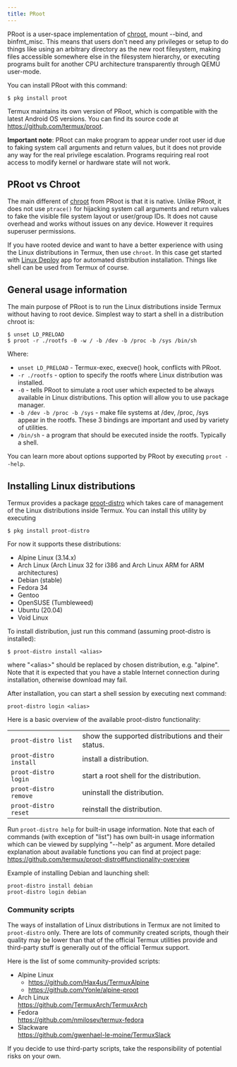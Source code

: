 ```yaml
---
title: PRoot
---
```


PRoot is a user-space implementation of
[chroot](https://en.m.wikipedia.org/wiki/Chroot), mount --bind, and
binfmt\_misc. This means that users don't need any privileges or setup
to do things like using an arbitrary directory as the new root
filesystem, making files accessible somewhere else in the filesystem
hierarchy, or executing programs built for another CPU architecture
transparently through QEMU user-mode.

You can install PRoot with this command:
```shell
$ pkg install proot
```
Termux maintains its own version of PRoot, which is compatible with the
latest Android OS versions. You can find its source code at
https://github.com/termux/proot.

**Important note**: PRoot can make program to appear under root user id
due to faking system call arguments and return values, but it does not
provide any way for the real privilege escalation. Programs requiring
real root access to modify kernel or hardware state will not work.

## PRoot vs Chroot

The main different of [chroot](https://en.m.wikipedia.org/wiki/Chroot)
from PRoot is that it is native. Unlike PRoot, it does not use
`ptrace()` for hijacking system call arguments and return values to fake
the visible file system layout or user/group IDs. It does not cause
overhead and works without issues on any device. However it requires
superuser permissions.

If you have rooted device and want to have a better experience with
using the Linux distributions in Termux, then use `chroot`. In this case
get started with [Linux
Deploy](https://play.google.com/store/apps/details?id=ru.meefik.linuxdeploy)
app for automated distribution installation. Things like shell can be
used from Termux of course.

## General usage information

The main purpose of PRoot is to run the Linux distributions inside
Termux without having to root device. Simplest way to start a shell in a
distribution chroot is:
```shell
$ unset LD_PRELOAD
$ proot -r ./rootfs -0 -w / -b /dev -b /proc -b /sys /bin/sh
```
Where:

-   `unset LD_PRELOAD` - Termux-exec, execve() hook, conflicts with
    PRoot.
-   `-r ./rootfs` - option to specify the rootfs where Linux
    distribution was installed.
-   `-0` - tells PRoot to simulate a root user which expected to be
    always available in Linux distributions. This option will allow you
    to use package manager.
-   `-b /dev -b /proc -b /sys` - make file systems at /dev, /proc, /sys
    appear in the rootfs. These 3 bindings are important and used by
    variety of utilities.
-   `/bin/sh` - a program that should be executed inside the rootfs.
    Typically a shell.

You can learn more about options supported by PRoot by executing
`proot --help`.

## Installing Linux distributions

Termux provides a package
[proot-distro](https://github.com/termux/proot-distro) which takes care
of management of the Linux distributions inside Termux. You can install
this utility by executing
```shell
$ pkg install proot-distro
```
For now it supports these distributions:

- Alpine Linux (3.14.x)
- Arch Linux (Arch Linux 32 for i386 and Arch Linux ARM for ARM
  architectures)
- Debian (stable)
- Fedora 34
- Gentoo
- OpenSUSE (Tumbleweed)
- Ubuntu (20.04)
- Void Linux

To install distribution, just run this command (assuming proot-distro is
installed):
```shell
$ proot-distro install <alias>
```
where "\<alias\>" should be replaced by chosen distribution, e.g.
"alpine". Note that it is expected that you have a stable Internet
connection during installation, otherwise download may fail.

After installation, you can start a shell session by executing next
command:
```shell
proot-distro login <alias>
```
Here is a basic overview of the available proot-distro functionality:

|                        |                                                    |
|------------------------|----------------------------------------------------|
| `proot-distro list`    | show the supported distributions and their status. |
| `proot-distro install` | install a distribution.                            |
| `proot-distro login`   | start a root shell for the distribution.           |
| `proot-distro remove`  | uninstall the distribution.                        |
| `proot-distro reset`   | reinstall the distribution.                        |

Run `proot-distro help` for built-in usage information. Note that each
of commands (with exception of "list") has own built-in usage
information which can be viewed by supplying "--help" as argument. More
detailed explanation about available functions you can find at project
page: <https://github.com/termux/proot-distro#functionality-overview>

Example of installing Debian and launching shell:
```shell
proot-distro install debian
proot-distro login debian
```

### Community scripts

The ways of installation of Linux distributions in Termux are not
limited to `proot-distro` only. There are lots of community created
scripts, though their quality may be lower than that of the official
Termux utilities provide and third-party stuff is generally out of the
official Termux support.

Here is the list of some community-provided scripts:

- Alpine Linux 
  - https://github.com/Hax4us/TermuxAlpine
  - https://github.com/Yonle/alpine-proot
- Arch Linux\
  https://github.com/TermuxArch/TermuxArch
- Fedora\
  https://github.com/nmilosev/termux-fedora
- Slackware\
  https://github.com/gwenhael-le-moine/TermuxSlack

If you decide to use third-party scripts, take the responsibility of
potential risks on your own.
